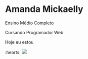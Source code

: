 <h1>Amanda Mickaelly</h1>

<p> Ensino Médio Completo</p>

<p> Cursando Programador Web</p>

<p> Hoje eu estou</p> :hearts:

<img src="https://cdn.jsdelivr.net/gh/devicons/devicon@latest/icons/javascript/javascript-plain.svg" />